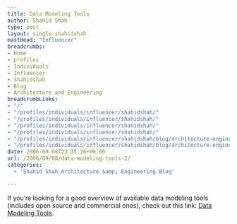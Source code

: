 ```yaml
---
title: Data Modeling Tools
author: Shahid Shah
type: post
layout: single-shahidshah
mastHead: "Influencer"
breadcrumbs:
- Home
- profiles
- Individuals
- Influencer
- Shahidshah
- Blog
- Architecture and Engineering
breadcrumbLinks:
- "/"
- "/profiles/individuals/influencer/shahidshah/"
- "/profiles/individuals/influencer/shahidshah/"
- "/profiles/individuals/influencer/shahidshah/"
- "/profiles/individuals/influencer/shahidshah/"
- "/profiles/individuals/influencer/shahidshah/blog/architecture-engineering/"
- "/profiles/individuals/influencer/shahidshah/blog/architecture-engineering/"
date: 2006-09-08T23:35:26+00:00
url: /2006/09/08/data-modeling-tools-2/
categories:
  - 'Shahid Shah Architecture &amp; Engineering Blog'

---
```

If you&#8217;re looking for a good overview of available data modeling tools (includes open source and commercial ones), check out this link: [Data Modeling Tools][1].

 [1]: http://www.databaseanswers.com/modelling_tools.htm